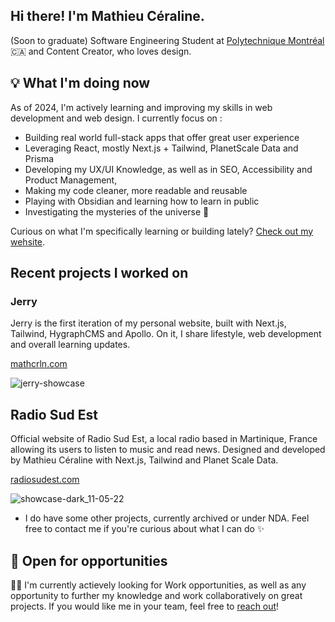 Hi there! I'm Mathieu Céraline.
---

(Soon to graduate) Software Engineering Student at [Polytechnique Montréal](https://polymtl.ca) 🇨🇦  <span> </span> and Content Creator, who loves design.

## 💡 What I'm doing now
As of 2024, I'm actively learning and improving my skills in web development and web design. I currently focus on : 
- Building real world full-stack apps that offer great user experience
- Leveraging React, mostly Next.js + Tailwind, PlanetScale Data and Prisma
- Developing my UX/UI Knowledge, as well as in SEO, Accessibility and Product Management, 
- Making my code cleaner, more readable and reusable
- Playing with Obsidian and learning how to learn in public
- Investigating the mysteries of the universe 🔭

Curious on what I'm specifically learning or building lately? [Check out my wehsite](https://mathcrln.com).

## Recent projects I worked on

### Jerry
Jerry is the first iteration of my personal website, built with Next.js, Tailwind, HygraphCMS and Apollo. On it, I share lifestyle, web development and overall learning updates.

[mathcrln.com](https://mathcrln.com) 

![jerry-showcase](https://github.com/mathcrln/mathcrln/assets/44712449/344efa02-9a58-4678-a5c5-03acdb2d9a31)

## Radio Sud Est
Official website of Radio Sud Est, a local radio based in Martinique, France allowing its users to listen to music and read news. Designed and developed by Mathieu Céraline with Next.js, Tailwind and Planet Scale Data.

[radiosudest.com](https://radiosudest.com)

![showcase-dark_11-05-22](https://github.com/mathcrln/mathcrln/assets/44712449/bb8e2830-8460-4f0e-986b-a2cace9543a7)

- I do have some other projects, currently archived or under NDA. Feel free to contact me if you're curious about what I can do ✨


## 🚀 Open for opportunities
👋🏾 I'm currently actievely looking for Work opportunities, as well as any opportunity to further my knowledge and work collaboratively on great projects. If you would like me in your team, feel free to [reach out](mailto:mathieu@crln.fr)!

